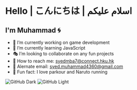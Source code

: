 # Hello | こんにちは | اسلام عليكم

<!--
**syedmba/syedmba** is a ✨ _special_ ✨ repository because its `README.md` (this file) appears on your GitHub profile.

Here are some ideas to get you started:

- 🔭 I’m currently working on ...
- 🌱 I’m currently learning ...
- 👯 I’m looking to collaborate on ...
- 🤔 I’m looking for help with ...
- 💬 Ask me about ...
- 📫 How to reach me: ...
- 😄 Pronouns: ...
- ⚡ Fun fact: ...
-->

## I'm Muhammad 🌀

- 🧩 I’m currently working on game development
- 🏹 I’m currently learning JavaScript
- 🎭 I’m looking to collaborate on any fun projects
- 🔮 How to reach me: [syedmba7@connect.hku.hk](mailto:syedmba7@connect.hku.hk)
- 🔭 Alernate email: [syed.muhammad4360@gmail.com](mailto:syed.muhammad4360@gmail.com)
- 🍭 Fun fact: I love parkour and Naruto running

![GitHub Dark](https://www.teahub.io/photos/full/172-1727218_shiina-mayuri-steins-mayuri-shiina-steins-gate.jpg#gh-dark-mode-only)
![GitHub Light](https://images3.alphacoders.com/704/thumb-1920-704387.png#gh-light-mode-only)
